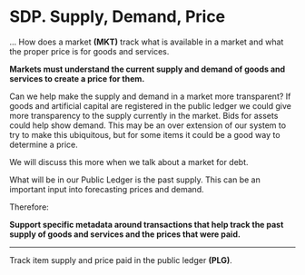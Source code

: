 # SDP. Supply, Demand, Price

... How does a market **(MKT)** track what is available in a market and what the proper price is for goods and services.

**Markets must understand the current supply and demand of goods and services to create a price for them.**

Can we help make the supply and demand in a market more transparent?  If goods and artificial capital are registered in the public ledger we could give more transparency to the supply currently in the market.  Bids for assets could help show demand. This may be an over extension of our system to try to make this ubiquitous, but for some items it could be a good way to determine a price.

We will discuss this more when we talk about a market for debt.

What will be in our Public Ledger is the past supply.  This can be an important input into forecasting prices and demand.

Therefore:

**Support specific metadata around transactions that help track the past supply of goods and services and the prices that were paid.**

----------
Track item supply and price paid in the public ledger **(PLG)**.









